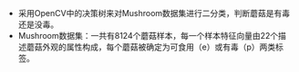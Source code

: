 - 采用OpenCV中的决策树来对Mushroom数据集进行二分类，判断蘑菇是有毒还是没毒。
- Mushroom数据集：一共有8124个蘑菇样本，每一个样本特征向量由22个描述蘑菇外观的属性构成，每个蘑菇被确定为可食用（e）或有毒（p）两类标签。
